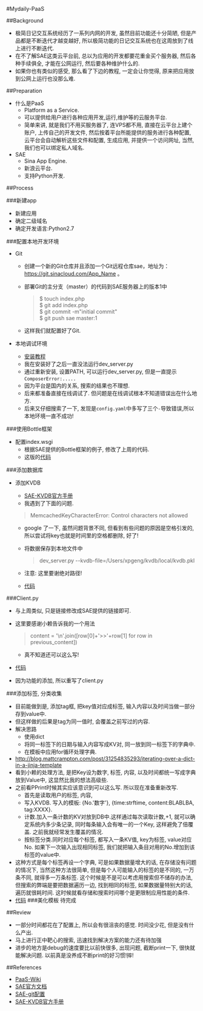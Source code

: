 #Mydaily-PaaS

##Background
- 极简日记交互系统经历了一系列内网的开发, 虽然目前功能还十分简陋, 但是产品都是不断迭代才越变越好, 所以极简功能的日记交互系统也在这周放到了线上进行不断迭代.
- 在不了解SAE这类云平台前, 总以为应用的开发都要花重金买个服务器, 然后各种手续俱全, 才能在公网运行, 然后要各种维护什么的.
- 如果你也有类似的感受, 那么看了下边的教程, 一定会让你觉得, 原来把应用放到公网上运行也没那么难.

##Preparation
- 什么是PaaS
  - Platform as a Service.
  - 可以提供给用户进行各种应用开发,运行,维护等的云服务平台.
  - 简单来讲, 就是我们不用买服务器了, 连VPS都不用, 直接在云平台上建个账户, 上传自己的开发文件, 然后按着平台所能提供的服务进行各种配置, 云平台会自动解析这些文件和配置, 生成应用, 并提供一个访问网址, 当然, 我们也可以绑定私人域名.
- SAE
  - Sina App Engine.
  - 新浪云平台. 
  - 支持Python开发.

##Process

###新建app
- 新建应用
- 确定二级域名
- 确定开发语言:Python2.7

###配置本地开发环境
- Git
   - 创建一个新的Git仓库并且添加一个Git远程仓库sae，地址为：https://git.sinacloud.com/App_Name 。
   - 部署Git的主分支（master）的代码到SAE服务器上的版本1中

      >$ touch index.php  
       $ git add index.php  
       $ git commit -m"initial commit"  
       $ git push sae master:1  
       
   - 这样我们就配置好了Git.

- 本地调试环境
   - [安装教程](https://pypi.python.org/pypi/sae-python-dev/1.3.5)
   - 我在安装好了之后一直没法运行dev_server.py
   - 通过重新安装, 设置PATH, 可以运行dev_server.py, 但是一直提示`ComposerError:.....`
   - 因为平台是国内的关系, 搜索的结果也不理想.
   - 后来都准备直接在线调试了. 但问题是在线调试根本不知道错误出在什么地方.
   - 后来又仔细搜索了一下, 发现是`config.yaml`中多写了三个`-`导致错误,所以本地环境一直不成功!
  

###使用Bottle框架
- 配置index.wsgi
   - 根据SAE提供的Bottle框架的例子, 修改了上周的代码.
   - 这版的[代码](https://github.com/xpgeng/mydaily-paas/tree/787075f203e3b5d3b857e5b01714e3cce6ebed88)


###添加数据库

- 添加KVDB
     - [SAE-KVDB官方手册](http://www.sinacloud.com/doc/sae/python/kvdb.html)
     - 我遇到了下面的问题.
     
     > MemcachedKeyCharacterError: Control characters not allowed
     
     - google 了一下, 虽然问题背景不同, 但看到有些问题的原因是空格引发的, 所以尝试将key也就是时间里的空格都删除, 好了!
     - 将数据保存到本地文件中
     
        > dev_server.py --kvdb-file=/Users/xpgeng/kvdb/local/kvdb.pkl
        
     - 注意: 这里要谢绝对路径! 
     - [代码](https://github.com/xpgeng/mydaily-paas/tree/97b5ae72e86316239548df0a2a9db9f2c63ef671)


###Client.py
- 与上周类似, 只是链接修改成SAE提供的链接即可.
- 这里要感谢小赖告诉我的一个用法

  > content = '\n'.join([row[0]+'>>'+row[1] for row in previous_content])
  
  - 真不知道还可以这么写!

- [代码](https://github.com/xpgeng/OMOOC2py/commit/a54eb44082a69f1286042a3ceeffef783bfe16d3)
- 因为功能的添加, 所以重写了client.py

###添加标签, 分类收集
- 目前能做到是, 添加tag框, 把key值对应成标签, 输入内容以及时间当做一部分存到value中.
- 但这样做的后果是tag为同一值时, 会覆盖之前写过的内容.
- 解决思路
   - 使用dict
   - 将同一标签下的日期与输入内容写成KV对, 同一放到同一标签下的字典中.
   - 在模板中应用for循环处理字典.
- <http://blog.mattcrampton.com/post/31254835293/iterating-over-a-dict-in-a-jinja-template>
- 看到小赖的处理方法, 是把Key设为数字, 标签, 内容, 以及时间都统一写成字典放到Value中, 这显然比我的想法高级些.
- 之前看PPrint时候其实应该意识到可以这么写. 所以现在准备重新改写.
   - 首先是读取用户的标签, 内容, 
   - 写入KVDB. 写入的模板: {No.'数字'}, {time:strftime, content:BLABLBA, tag:XXXX}.
   - 计数.加入一条计数的KV对放到DB中.这样通过每次读取计数,+1, 就可以确定系统内多少条记录, 同时每条输入会有唯一的一个Key, 这样避免了倍覆盖. 之前我就经常发生覆盖的情况.
   - 按标签分类.同时对应每个标签, 都写入一条KV值, key为标签,  value对应No. 如果下一次输入出现相同标签, 我们就把输入条目对用的No.增加到该标签的value中.
- 这种方式是每个标签再设一个字典, 可是如果数据量增大的话, 在存储没有问题的情况下, 当然这种方法很简单, 但是每个人可能输入的标签的是不同的, 一万条不同, 就得多一万条标签. 这个时候是不是可以考虑用搜索但不储存的办法, 但搜索的弊端是要把数据遍历一边, 找到相同的标签, 如果数据量特别大的话, 遍历就很耗时间. 这时候就看存储和搜索时间哪个是更限制应用性能的条件.
- [代码]()
###美化模板
待完成





##Review
- 一部分时间都花在了配置上, 所以会有很沮丧的感觉. 时间没少花, 但是没有什么产出.
- 马上进行正中靶心的搜索, 迅速找到解决方案的能力还有待加强
- 进步的地方是debug的速度要比以前快很多, 出现问题, 截断print一下, 很快就能解决问题. 以前真是没养成不断print的好习惯!摔!
 
 


##References
- [PaaS-Wiki](https://en.wikipedia.org/wiki/Platform_as_a_service)
- [SAE官方文档](http://www.sinacloud.com/doc/sae/python/index.html)
- [SAE-git配置](http://www.sinacloud.com/doc/sae/tutorial/code-deploy.html)
- [SAE-KVDB官方手册](http://www.sinacloud.com/doc/sae/python/kvdb.html)
